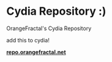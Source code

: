 # Cydia Repository :)
OrangeFractal's Cydia Repository

add this to cydia!

[**repo.orangefractal.net**](https://repo.orangefractal.net)

